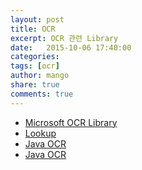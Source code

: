 ```yaml
---
layout: post
title: OCR
excerpt: OCR 관련 Library
date:   2015-10-06 17:40:00
categories:
tags: [ocr]
author: mango
share: true
comments: true  
---
```


* [Microsoft OCR Library](https://blogs.windows.com/buildingapps/2014/09/18/microsoft-ocr-library-for-windows-runtime/)
* [Lookup](https://github.com/axet/lookup)
* [Java OCR](http://roncemer.com/software-development/java-ocr/)
* [Java OCR](http://sourceforge.net/projects/javaocr/)
